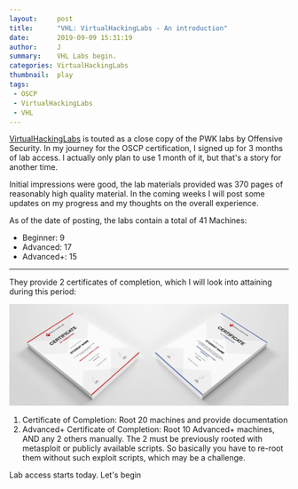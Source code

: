 ```yaml
---
layout:     post
title:      "VHL: VirtualHackingLabs - An introduction"
date:       2019-09-09 15:31:19
author:     J
summary:    VHL Labs begin.
categories: VirtualHackingLabs
thumbnail:  play
tags:
 - OSCP
 - VirtualHackingLabs
 - VHL
---
```



[VirtualHackingLabs][1] is touted as a close copy of the PWK labs by Offensive Security. In my journey for the OSCP certification, I signed up for 3 months of lab access. I actually only plan to use 1 month of it, but that's a story for another time.

Initial impressions were good, the lab materials provided was 370 pages of reasonably high quality material. In the coming weeks I will post some updates on my progress and my thoughts on the overall experience.

As of the date of posting, the labs contain a total of 41 Machines:

- Beginner: 9
- Advanced: 17
- Advanced+: 15

---


They provide 2 certificates of completion, which I will look into attaining during this period:

![Certificates](/images/VHL/VHL-Certs.png)

1. Certificate of Completion: Root 20 machines and provide documentation
2. Advanced+ Certificate of Completion: Root 10 Advanced+ machines, AND any 2 others manually. The 2 must be previously rooted with metasploit or publicly available scripts. So basically you have to re-root them without such exploit scripts, which may be a challenge.

Lab access starts today. Let's begin

[1]: https://www.virtualhackinglabs.com
